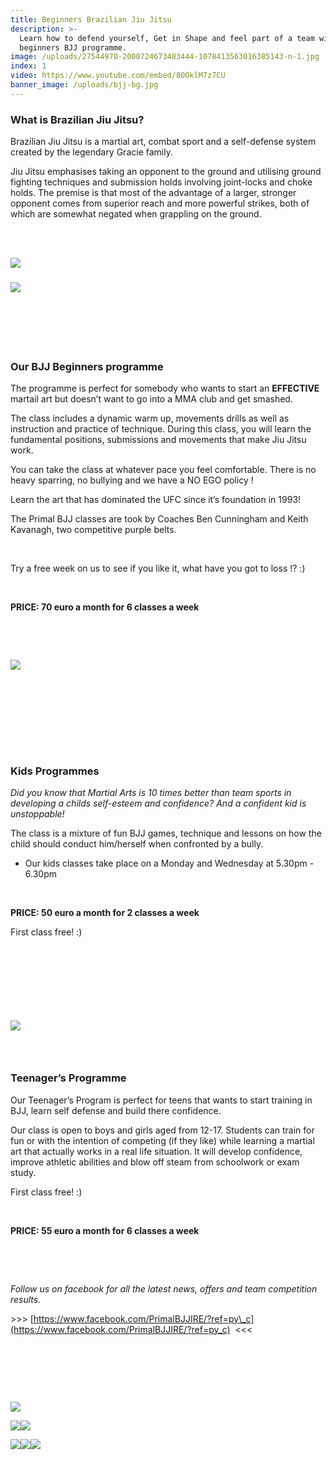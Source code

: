 ```yaml
---
title: Beginners Brazilian Jiu Jitsu
description: >-
  Learn how to defend yourself, Get in Shape and feel part of a team with our
  beginners BJJ programme.
image: /uploads/27544970-2000724673483444-1078413563016385143-n-1.jpg
index: 1
video: https://www.youtube.com/embed/8OOklM7z7CU
banner_image: /uploads/bjj-bg.jpg
---
```


### **What is Brazilian Jiu Jitsu?**

Brazilian Jiu Jitsu is a martial art, combat sport and a self-defense system created by the legendary Gracie family.

Jiu Jitsu emphasises taking an opponent to the ground and utilising ground fighting techniques and submission holds involving joint-locks and choke holds. The premise is that most of the advantage of a larger, stronger opponent comes from superior reach and more powerful strikes, both of which are somewhat negated when grappling on the ground.

<br>&nbsp;&nbsp;

![](/uploads/27544970-2000724673483444-1078413563016385143-n-2.jpg)

### ![](/uploads/29570552-2025017931054118-4201961986308601357-n.jpg)

### &nbsp;

### &nbsp;

### **Our BJJ Beginners programme**

The programme is perfect for somebody who wants to start an **EFFECTIVE** martail art but doesn’t want to go into a MMA club and get smashed.

The class includes a dynamic warm up, movements drills as well as instruction and practice of technique. During this class, you will learn the fundamental positions, submissions and movements that make Jiu Jitsu work.&nbsp;

You can take the class at whatever pace you feel comfortable. There is no heavy sparring, no bullying and we have a NO EGO policy ! &nbsp;

Learn the art that has dominated the UFC since it’s foundation in 1993!

The Primal BJJ classes are took by Coaches Ben Cunningham and Keith Kavanagh, two competitive purple belts.

&nbsp;

Try a free week on us to see if you like it, what have you got to loss !? :)

&nbsp;

**PRICE: 70 euro a month for 6 classes a week**

&nbsp;

&nbsp;

**![](/uploads/30222210-2029774960578415-373778406631800832-n.jpg)**

### &nbsp;

### &nbsp;

### &nbsp;

### **Kids Programmes**

*Did you know that Martial Arts is 10 times better than team sports in developing a childs self-esteem and confidence? And a confident kid is unstoppable!*

The class is a mixture of fun BJJ games, technique and lessons on how the child should conduct him/herself when confronted by a bully.

* Our kids classes take place on a Monday and Wednesday at 5.30pm - 6.30pm

&nbsp;

**PRICE: 50 euro a month for 2 classes a week**

First class free! :)

### &nbsp;

### &nbsp;

&nbsp;

![](/uploads/20171119-152507.jpg)

### &nbsp;

### **Teenager’s Programme**

Our Teenager’s Program is perfect for teens that wants to start training in BJJ, learn self defense and build there confidence.

Our class is open to boys and girls aged from 12-17. Students can train for fun or with the intention of competing (if they like) while learning a martial art that actually works in a real life situation. It will develop confidence, improve athletic abilities and blow off steam from schoolwork or exam study.

First class free! :)

&nbsp;

**PRICE: 55 euro a month for 6 classes a week**

&nbsp;

&nbsp;

*Follow us on facebook for all the latest news, offers and team competition results.*

&gt;&gt;&gt;&nbsp;[https://www.facebook.com/PrimalBJJIRE/?ref=py\_c](https://www.facebook.com/PrimalBJJIRE/?ref=py_c)&nbsp; &lt;&lt;&lt;

&nbsp;

&nbsp;

&nbsp;

![](/uploads/img-20171125-wa0013.jpg)

![](/uploads/versions/img-20170730-wa0004-1---x----359-639x---.jpg)![](/uploads/keith.jpg)

![](/uploads/versions/20776665-1976680389211360-4956305605765613403-o---x----720-480x---.jpg)![](/uploads/versions/35732380483-5556bac001-c---x----800-534x---.jpg)![](/uploads/28166764-2008489932706918-4047425804888800046-n.jpg)